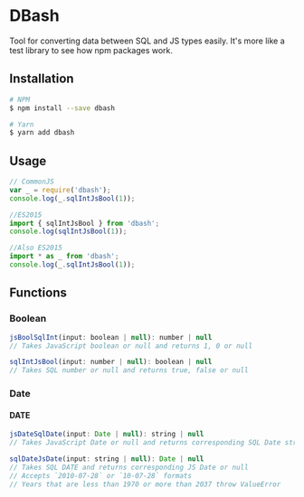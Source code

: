 # DBash

Tool for converting data between SQL and JS types easily. It's more like a test library to see how npm packages work.

## Installation

```bash
# NPM
$ npm install --save dbash

# Yarn
$ yarn add dbash
```

## Usage

```javascript
// CommonJS
var _ = require('dbash');
console.log(_.sqlIntJsBool(1));

//ES2015
import { sqlIntJsBool } from 'dbash';
console.log(sqlIntJsBool(1));

//Also ES2015
import * as _ from 'dbash';
console.log(_.sqlIntJsBool(1));
```

## Functions

### Boolean

```javascript
jsBoolSqlInt(input: boolean | null): number | null
// Takes JavaScript boolean or null and returns 1, 0 or null

sqlIntJsBool(input: number | null): boolean | null
// Takes SQL number or null and returns true, false or null
```


### Date

#### DATE

```javascript
jsDateSqlDate(input: Date | null): string | null
// Takes JavaScript Date or null and returns corresponding SQL Date string or null

sqlDateJsDate(input: string | null): Date | null
// Takes SQL DATE and returns corresponding JS Date or null
// Accepts `2010-07-28` or `10-07-28` formats
// Years that are less than 1970 or more than 2037 throw ValueError
```

